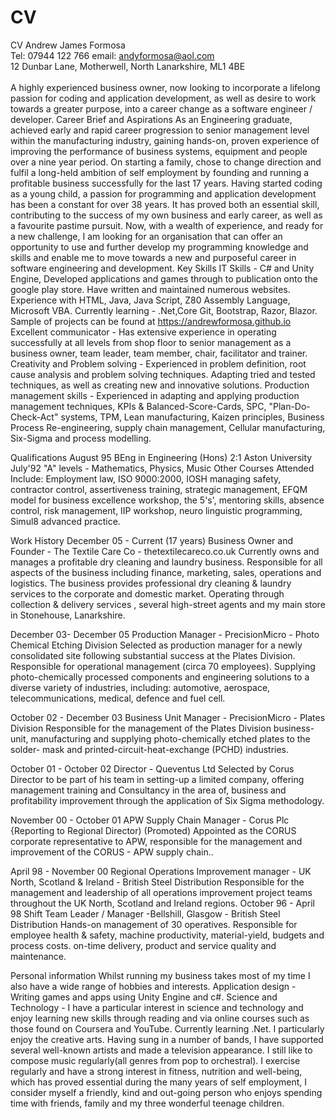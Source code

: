 # CV
CV
Andrew James Formosa</br>
Tel: 07944 122 766 email: andyformosa@aol.com</br>
12 Dunbar Lane, Motherwell, North Lanarkshire, ML1 4BE</br></br>
A highly experienced business owner, now looking to incorporate a lifelong passion for coding and application development, as well as desire to work towards a greater purpose, into a career change as a software engineer / developer.
Career Brief and Aspirations
As an Engineering graduate, achieved early and rapid career progression to senior management  level within the manufacturing industry, gaining hands-on, proven experience of  improving the performance of business systems, equipment and people over a nine year period.
On starting a family, chose to change direction and fulfil a long-held ambition of self employment by founding and running a profitable business successfully  for the last 17 years.
Having started coding as a young child, a passion for programming and application development has been a constant for over 38 years. It has proved both an essential skill, contributing to the success of my own business and early career, as well as a favourite pastime pursuit. 
Now, with a wealth of experience, and ready for a new challenge, I am looking for an organisation that can offer an opportunity to use and  further develop my programming knowledge and skills and enable me to move towards a new and purposeful career in software engineering and development.
Key Skills
IT Skills - C# and Unity Engine, Developed applications and games through to publication onto the google play store. Have written and maintained numerous websites. Experience with HTML, Java, Java Script, Z80 Assembly Language, Microsoft VBA. Currently learning - .Net,Core Git, Bootstrap, Razor, Blazor. Sample of projects can be found at https://andrewformosa.github.io
Excellent communicator - Has extensive experience in operating successfully at all levels from shop floor to senior management as a business owner, team leader, team member, chair, facilitator and trainer.
Creativity and Problem solving - Experienced in problem definition, root cause analysis and problem solving techniques. Adapting tried and tested techniques, as well as creating new and innovative solutions.
Production management skills - Experienced in adapting and applying production management techniques, KPIs & Balanced-Score-Cards, SPC, "Plan-Do-Check-Act" systems, TPM, Lean manufacturing, Kaizen principles, Business Process Re-engineering, supply chain management, Cellular manufacturing, Six-Sigma and process modelling.

Qualifications
August 95 BEng in Engineering (Hons) 2:1 Aston University
July'92 "A" levels - Mathematics, Physics, Music
Other Courses Attended Include:
Employment law, ISO 9000:2000, IOSH managing safety, contractor control, assertiveness training, strategic management, EFQM model for business excellence workshop, the 5's', mentoring skills, absence control, risk management, IIP workshop, neuro linguistic programming, Simul8 advanced practice.

Work History
December 05 - Current (17 years) 
Business Owner and Founder - The Textile Care Co - thetextilecareco.co.uk
Currently owns and manages a profitable dry cleaning and laundry business.
Responsible for all aspects of the business including finance, marketing, sales, operations and logistics. The business provides professional dry cleaning & laundry services to the corporate and domestic market. Operating through collection & delivery services , several high-street agents and my main store in Stonehouse, Lanarkshire.

December 03- December 05
Production Manager - PrecisionMicro - Photo Chemical Etching Division
Selected as production manager for a newly consolidated site following substantial success at the Plates Division.
Responsible for operational management (circa 70 employees). Supplying photo-chemically processed components and engineering solutions to a diverse variety of industries, including: automotive, aerospace, telecommunications, medical, defence  and fuel cell.

October 02 - December 03
Business Unit Manager - PrecisionMicro - Plates Division
Responsible for the management of the Plates Division business-unit, manufacturing and supplying photo-chemically etched plates to the solder- mask and printed-circuit-heat-exchange (PCHD) industries.

October 01 - October 02
Director - Queventus Ltd
Selected by Corus Director to be part of his team in setting-up a limited company, offering management training and Consultancy in the area of, business and profitability improvement through the application of Six Sigma methodology.

November 00 - October 01
APW Supply Chain Manager - Corus Plc {Reporting to Regional Director) (Promoted)
Appointed as the CORUS corporate representative to APW, responsible for the management and improvement of the CORUS - APW supply chain..

April 98 - November 00
Regional Operations Improvement manager - UK North, Scotland & Ireland - British Steel Distribution 
Responsible for the management and leadership of all operations improvement project teams throughout the UK North, Scotland and Ireland regions.
October 96 - April 98
Shift Team Leader / Manager -Bellshill, Glasgow - British Steel Distribution
Hands-on management of 30 operatives. Responsible for employee health & safety, machine productivity, material-yield, budgets and process costs. on-time delivery, product and service quality and maintenance.

Personal information
Whilst running my business takes most of my time I also have a wide range of hobbies and interests.
Application design - Writing games and apps using Unity Engine and c#.
Science and Technology - I have a particular interest in science and technology and enjoy learning new skills through reading and via online courses such as those found on Coursera and YouTube. Currently learning .Net.
I particularly enjoy the creative arts. Having sung in a number of bands, I have supported several well-known artists and made a television appearance. I still like to compose music regularly(all genres from pop to orchestral).
I exercise regularly and have a strong interest in fitness, nutrition and well-being, which has proved essential during the many years of self employment,
I consider myself a friendly, kind and out-going person who enjoys spending time with friends, family and my three wonderful teenage children.
